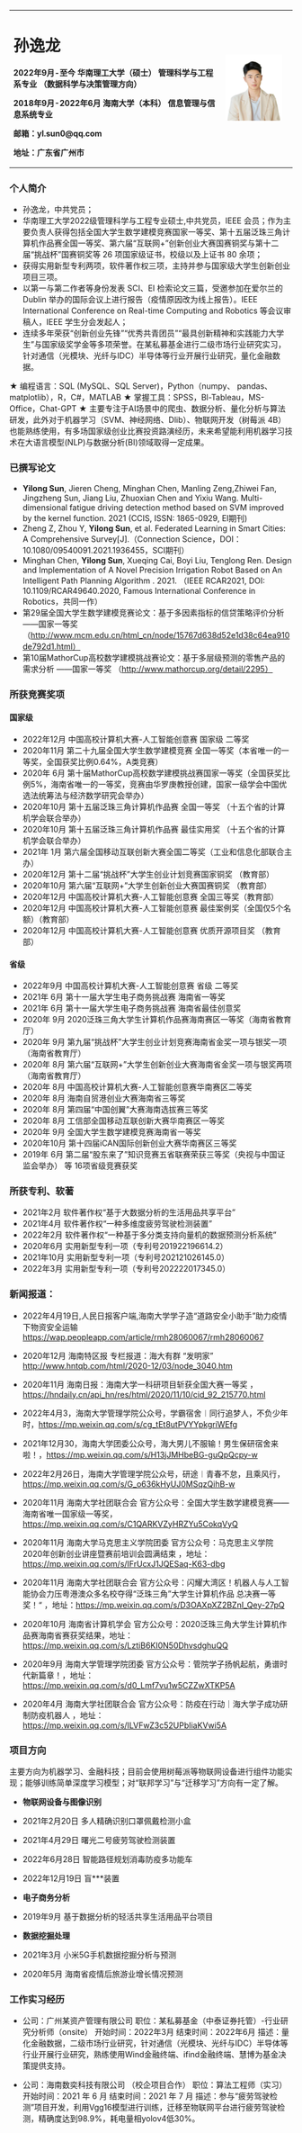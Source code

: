 
<table border="0">
  <tr>
    <td width="75%">
      <h1>孙逸龙</h1>
       <p><b>2022年9月-至今          华南理工大学（硕士） 管理科学与工程系专业 （数据科学与决策管理方向）</b></p>
      <p><b>2018年9月-2022年6月 海南大学（本科） 信息管理与信息系统专业 </b></p>
      <p><b>邮箱：yl.sun0@qq.com </b></p>
      <p><b>地址：广东省广州市 </b></p>
    </td>
    <td width="25%">
      <img src="/zhengjianzhao.jpg" width="90%">     
    </td>
  </tr>
</table>


### 个人简介

- 孙逸龙，中共党员；
- 华南理工大学2022级管理科学与工程专业硕士,中共党员，IEEE 会员；作为主要负责人获得包括全国大学生数学建模竞赛国家一等奖、第十五届泛珠三角计算机作品赛全国一等奖、第六届“互联网+”创新创业大赛国赛铜奖与第十二届“挑战杯”国赛铜奖等 26 项国家级证书，校级以及上证书 80 余项；
- 获得实用新型专利两项，软件著作权三项，主持并参与国家级大学生创新创业项目三项。
- 以第一与第二作者等身份发表 SCI、EI 检索论文三篇，受邀参加在爱尔兰的 Dublin 举办的国际会议上进行报告（疫情原因改为线上报告）。IEEE International Conference on Real-time Computing and Robotics 等会议审稿人，IEEE 学生分会发起人；
- 连续多年荣获“创新创业先锋”“优秀共青团员”“最具创新精神和实践能力大学生”与国家级奖学金等多项荣誉。在某私募基金进行二级市场行业研究实习，针对通信（光模块、光纤与IDC）半导体等行业开展行业研究，量化金融数据。

★ 编程语言：SQL (MySQL、SQL Server)，Python（numpy、 pandas、matplotlib），R，C#，MATLAB
★ 掌握工具：SPSS，Bl-Tableau，MS-Office，Chat-GPT
★ 主要专注于AI场景中的爬虫、数据分析、量化分析与算法研发，此外对于机器学习（SVM、神经网络、Dlib）、物联网开发（树莓派 4B）也能熟练使用，有多场国家级创业比赛投资路演经历，未来希望能利用机器学习技术在大语言模型(NLP)与数据分析(BI)领域取得一定成果。

### 已撰写论文

- **Yilong Sun**, Jieren Cheng, Minghan Chen, Manling Zeng,Zhiwei Fan, Jingzheng Sun, Jiang Liu, Zhuoxian Chen and Yixiu Wang. Multi-dimensional fatigue driving detection method based on SVM improved by the kernel function. 2021 (CCIS, ISSN: 1865-0929, EI期刊)
- Zheng Z, Zhou Y, **Yilong Sun**, et al. Federated Learning in Smart Cities: A Comprehensive Survey[J].（Connection Science，DOI：10.1080/09540091.2021.1936455，SCI期刊）
- Minghan Chen, **Yilong Sun**, Xueqing Cai, Boyi Liu, Tenglong Ren. Design and Implementation of A Novel Precision Irrigation Robot Based on An Intelligent Path Planning Algorithm . 2021. （IEEE RCAR2021, DOI: 10.1109/RCAR49640.2020, Famous International Conference in Robotics，共同一作）
- 第29届全国大学生数学建模竞赛论文：基于多因素指标的信贷策略评价分析 ——国家一等奖 （http://www.mcm.edu.cn/html_cn/node/15767d638d52e1d38c64ea910de792d1.html）
- 第10届MathorCup高校数学建模挑战赛论文：基于多层级预测的零售产品的需求分析 ——国家一等奖 （http://www.mathorcup.org/detail/2295）



###  所获竞赛奖项

#### 国家级
- 2022年12月 中国高校计算机大赛-人工智能创意赛	国家级	二等奖
- 2020年11月 第二十九届全国大学生数学建模竞赛 全国一等奖（本省唯一的一等奖，全国获奖比例0.64%，A类竞赛）
- 2020年  6月 第十届MathorCup高校数学建模挑战赛国家一等奖（全国获奖比例5%，海南省唯一的一等奖，竞赛由华罗庚教授创建，国家一级学会中国优选法统筹法与经济数学研究会举办）
- 2020年10月 第十五届泛珠三角计算机作品赛 全国一等奖 （十五个省的计算机学会联合举办）
- 2020年10月 第十五届泛珠三角计算机作品赛 最佳实用奖 （十五个省的计算机学会联合举办）
- 2021年  1月 第六届全国移动互联创新大赛全国二等奖（工业和信息化部联合主办）
- 2020年12月 第十二届“挑战杯”大学生创业计划竞赛国家铜奖 （教育部）
- 2020年10月 第六届“互联网+”大学生创新创业大赛国赛铜奖 （教育部）
- 2020年12月 中国高校计算机大赛-人工智能创意赛  全国三等奖（教育部）
- 2020年12月 中国高校计算机大赛-人工智能创意赛  最佳案例奖（全国仅5个名额）（教育部）
- 2020年12月 中国高校计算机大赛-人工智能创意赛  优质开源项目奖 （教育部）


#### 省级
- 2022年9月	中国高校计算机大赛-人工智能创意赛	省级	二等奖
- 2021年 6月 第十一届大学生电子商务挑战赛 海南省一等奖
- 2021年 6月 第十一届大学生电子商务挑战赛 海南省最佳创意奖
- 2020年 9月 2020泛珠三角大学生计算机作品赛海南赛区一等奖（海南省教育厅）
- 2020年 9月 第九届“挑战杯”大学生创业计划竞赛海南省金奖一项与银奖一项 （海南省教育厅）
- 2020年 8月 第六届“互联网+”大学生创新创业大赛海南省金奖一项与银奖两项（海南省教育厅）
- 2020年 8月 中国高校计算机大赛-人工智能创意赛华南赛区二等奖 
- 2020年 8月 海南自贸港创业大赛海南省三等奖
- 2020年 8月 第四届“中国创翼”大赛海南选拔赛三等奖
- 2020年 8月 工信部全国移动互联创新大赛华南赛区一等奖 
- 2020年 9月 全国大学生数学建模竞赛海南省一等奖 
- 2020年10月 第十四届iCAN国际创新创业大赛华南赛区三等奖
- 2019年 6月 第二届“股东来了”知识竞赛五省联赛荣获三等奖（央视与中国证监会举办）
等 16项省级竞赛获奖

### 所获专利、软著
- 2021年2月	软件著作权“基于大数据分析的生活用品共享平台”
- 2021年4月	软件著作权“一种多维度疲劳驾驶检测装置”
- 2022年2月	软件著作权“一种基于多分类支持向量机的数据预测分析系统”
- 2020年6月	实用新型专利一项（专利号201922196614.2）
- 2021年10月	实用新型专利一项（专利号202121026145.0）
- 2022年3月	实用新型专利一项（专利号202222017345.0）

### 新闻报道：

- 2022年4月19日,人民日报客户端,海南大学学子造“道路安全小助手”助力疫情下物资安全运输 https://wap.peopleapp.com/article/rmh28060067/rmh28060067

- 2020年12月 海南特区报 专栏报道：海大有群 “发明家”  http://www.hntqb.com/html/2020-12/03/node_3040.htm

- 2020年11月  海南日报：海南大学一科研项目斩获全国大赛一等奖 ，https://hndaily.cn/api_hn/res/html/2020/11/10/cid_92_215770.html

- 2022年4月3，海南大学管理学院公众号，学霸宿舍︱同行追梦人，不负少年时，https://mp.weixin.qq.com/s/cg_tEt8utPVYYpkgriWEfg

- 2021年12月30，海南大学团委公众号，海大男儿不服输！男生保研宿舍来啦！，https://mp.weixin.qq.com/s/H13jJMHbeBG-guQpQcpy-w

- 2022年2月26日，海南大学管理学院公众号，研途︱青春不怠，且乘风行，https://mp.weixin.qq.com/s/G_o636kHyUJ0MSqzQihB-w

- 2020年11月  海南大学社团联合会 官方公众号：全国大学生数学建模竞赛——海南省唯一国家级一等奖， https://mp.weixin.qq.com/s/C1QARKVZyHRZYu5CokqVyQ

- 2020年11月 海南大学马克思主义学院团委 官方公众号：马克思主义学院2020年创新创业讲座暨赛前培训会圆满结束  ，地址：https://mp.weixin.qq.com/s/IFrUcxJ1JQESaq-K63-dbg

- 2020年11月  海南大学社团联合会 官方公众号：闪耀大湾区！机器人与人工智能协会力压粤港澳众多名校夺得“泛珠三角”大学生计算机作品 总决赛一等奖！“  ，地址：https://mp.weixin.qq.com/s/D3OAXpXZ2BZnI_Qey-27pQ

- 2020年10月 海南省计算机学会 官方公众号：2020泛珠三角大学生计算机作品赛海南省赛获奖结果，地址：https://mp.weixin.qq.com/s/LztiB6KI0N50DhvsdghuQQ

- 2020年9月 海南大学管理学院团委 官方公众号：管院学子扬帆起航，勇谱时代新篇章！，地址：
https://mp.weixin.qq.com/s/d0_Lmf7vu1w5CZZwXTKP5A

- 2020年4月  海南大学社团联合会 官方公众号：防疫在行动｜海大学子成功研制防疫机器人  ，地址：https://mp.weixin.qq.com/s/ILVFwZ3c52UPbIiaKVwi5A

### 项目方向
主要方向为机器学习、金融科技；目前会使用树莓派等物联网设备进行组件功能实现；能够训练简单深度学习模型；对“联邦学习”与“迁移学习”方向有一定了解。
- **物联网设备与图像识别**
- 2021年2月20日 多人精确识别口罩佩戴检测小盒
- 2021年4月29日 曙光二号疲劳驾驶检测装置
- 2022年6月28日 智能路径规划消毒防疫多功能车
- 2022年12月19日 盲***装置

- **电子商务分析**
- 2019年9月 基于数据分析的轻活共享生活用品平台项目

- **数据挖掘处理**
- 2021年3月 小米5G手机数据挖掘分析与预测
- 2020年5月 海南省疫情后旅游业增长情况预测

### 工作实习经历

- 公司：广州某资产管理有限公司
职位：某私募基金（中泰证券托管）-行业研究分析师（onsite）
开始时间：2022年3月
结束时间：2022年6月
描述：量化金融数据，二级市场行业研究，针对通信（光模块、光纤与IDC）半导体等行业开展行业研究，熟练使用Wind金融终端、ifind金融终端、慧博为基金决策提供支持。


- 公司：海南数奕科技有限公司 （校企项目合作）
职位：算法工程师（实习）
开始时间：2021 年 6 月
结束时间：2021 年 7 月
描述：参与“疲劳驾驶检测”项目开发，利用Vgg16模型进行训练，迁移至物联网平台进行疲劳驾驶检测，精确度达到98.9%，耗电量相yolov4低30%。


